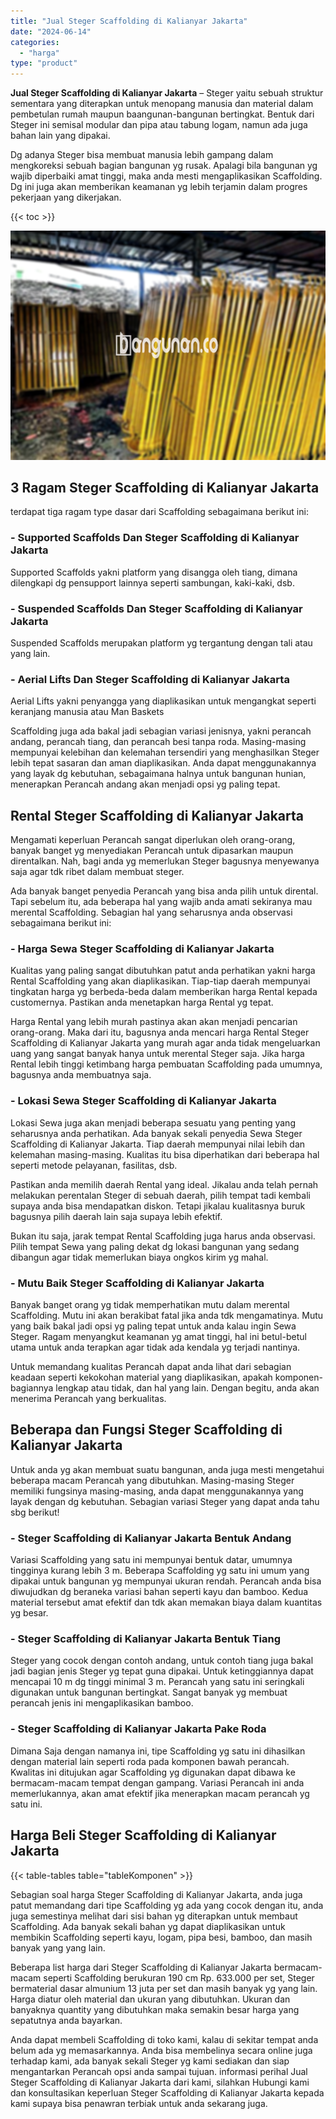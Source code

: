 ```yaml
---
title: "Jual Steger Scaffolding di Kalianyar Jakarta"
date: "2024-06-14"
categories: 
  - "harga"
type: "product"
---
```


**Jual Steger Scaffolding di Kalianyar Jakarta** – Steger yaitu sebuah struktur sementara yang diterapkan untuk menopang manusia dan material dalam pembetulan rumah maupun baangunan-bangunan bertingkat. Bentuk dari Steger ini semisal modular dan pipa atau tabung logam, namun ada juga bahan lain yang dipakai.

Dg adanya Steger bisa membuat manusia lebih gampang dalam mengkoreksi sebuah bagian bangunan yg rusak. Apalagi bila bangunan yg wajib diperbaiki amat tinggi, maka anda mesti mengaplikasikan Scaffolding. Dg ini juga akan memberikan keamanan yg lebih terjamin dalam progres pekerjaan yang dikerjakan.

{{< toc >}}

![Jual Steger Scaffolding di Kalianyar Jakarta](/images/sewa-scaffolding-steger-11.png)

## 3 Ragam Steger Scaffolding di Kalianyar Jakarta

terdapat tiga ragam type dasar dari Scaffolding sebagaimana berikut ini:

### \- Supported Scaffolds Dan Steger Scaffolding di Kalianyar Jakarta

Supported Scaffolds yakni platform yang disangga oleh tiang, dimana dilengkapi dg pensupport lainnya seperti sambungan, kaki-kaki, dsb.

### \- Suspended Scaffolds Dan Steger Scaffolding di Kalianyar Jakarta

Suspended Scaffolds merupakan platform yg tergantung dengan tali atau yang lain.

### \- Aerial Lifts Dan Steger Scaffolding di Kalianyar Jakarta

Aerial Lifts yakni penyangga yang diaplikasikan untuk mengangkat seperti keranjang manusia atau Man Baskets

Scaffolding juga ada bakal jadi sebagian variasi jenisnya, yakni perancah andang, perancah tiang, dan perancah besi tanpa roda. Masing-masing mempunyai kelebihan dan kelemahan tersendiri yang menghasilkan Steger lebih tepat sasaran dan aman diaplikasikan. Anda dapat menggunakannya yang layak dg kebutuhan, sebagaimana halnya untuk bangunan hunian, menerapkan Perancah andang akan menjadi opsi yg paling tepat.

## Rental Steger Scaffolding di Kalianyar Jakarta

Mengamati keperluan Perancah sangat diperlukan oleh orang-orang, banyak banget yg menyediakan Perancah untuk dipasarkan maupun direntalkan. Nah, bagi anda yg memerlukan Steger bagusnya menyewanya saja agar tdk ribet dalam membuat steger.

Ada banyak banget penyedia Perancah yang bisa anda pilih untuk dirental. Tapi sebelum itu, ada beberapa hal yang wajib anda amati sekiranya mau merental Scaffolding. Sebagian hal yang seharusnya anda observasi sebagaimana berikut ini:

### \- Harga Sewa Steger Scaffolding di Kalianyar Jakarta

Kualitas yang paling sangat dibutuhkan patut anda perhatikan yakni harga Rental Scaffolding yang akan diaplikasikan. Tiap-tiap daerah mempunyai tingkatan harga yg berbeda-beda dalam memberikan harga Rental kepada customernya. Pastikan anda menetapkan harga Rental yg tepat.

Harga Rental yang lebih murah pastinya akan akan menjadi pencarian orang-orang. Maka dari itu, bagusnya anda mencari harga Rental Steger Scaffolding di Kalianyar Jakarta yang murah agar anda tidak mengeluarkan uang yang sangat banyak hanya untuk merental Steger saja. Jika harga Rental lebih tinggi ketimbang harga pembuatan Scaffolding pada umumnya, bagusnya anda membuatnya saja.

### \- Lokasi Sewa Steger Scaffolding di Kalianyar Jakarta

Lokasi Sewa juga akan menjadi beberapa sesuatu yang penting yang seharusnya anda perhatikan. Ada banyak sekali penyedia Sewa Steger Scaffolding di Kalianyar Jakarta. Tiap daerah mempunyai nilai lebih dan kelemahan masing-masing. Kualitas itu bisa diperhatikan dari beberapa hal seperti metode pelayanan, fasilitas, dsb.

Pastikan anda memilih daerah Rental yang ideal. Jikalau anda telah pernah melakukan perentalan Steger di sebuah daerah, pilih tempat tadi kembali supaya anda bisa mendapatkan diskon. Tetapi jikalau kualitasnya buruk bagusnya pilih daerah lain saja supaya lebih efektif.

Bukan itu saja, jarak tempat Rental Scaffolding juga harus anda observasi. Pilih tempat Sewa yang paling dekat dg lokasi bangunan yang sedang dibangun agar tidak memerlukan biaya ongkos kirim yg mahal.

### \- Mutu Baik Steger Scaffolding di Kalianyar Jakarta

Banyak banget orang yg tidak memperhatikan mutu dalam merental Scaffolding. Mutu ini akan berakibat fatal jika anda tdk mengamatinya. Mutu yang baik bakal jadi opsi yg paling tepat untuk anda kalau ingin Sewa Steger. Ragam menyangkut keamanan yg amat tinggi, hal ini betul-betul utama untuk anda terapkan agar tidak ada kendala yg terjadi nantinya.

Untuk memandang kualitas Perancah dapat anda lihat dari sebagian keadaan seperti kekokohan material yang diaplikasikan, apakah komponen-bagiannya lengkap atau tidak, dan hal yang lain. Dengan begitu, anda akan menerima Perancah yang berkualitas.

## Beberapa dan Fungsi Steger Scaffolding di Kalianyar Jakarta

Untuk anda yg akan membuat suatu bangunan, anda juga mesti mengetahui beberapa macam Perancah yang dibutuhkan. Masing-masing Steger memiliki fungsinya masing-masing, anda dapat menggunakannya yang layak dengan dg kebutuhan. Sebagian variasi Steger yang dapat anda tahu sbg berikut!

### \- Steger Scaffolding di Kalianyar Jakarta Bentuk Andang

Variasi Scaffolding yang satu ini mempunyai bentuk datar, umumnya tingginya kurang lebih 3 m. Beberapa Scaffolding yg satu ini umum yang dipakai untuk bangunan yg mempunyai ukuran rendah. Perancah anda bisa diwujudkan dg beraneka variasi bahan seperti kayu dan bamboo. Kedua material tersebut amat efektif dan tdk akan memakan biaya dalam kuantitas yg besar.

### \- Steger Scaffolding di Kalianyar Jakarta Bentuk Tiang

Steger yang cocok dengan contoh andang, untuk contoh tiang juga bakal jadi bagian jenis Steger yg tepat guna dipakai. Untuk ketinggiannya dapat mencapai 10 m dg tinggi minimal 3 m. Perancah yang satu ini seringkali digunakan untuk bangunan bertingkat. Sangat banyak yg membuat perancah jenis ini mengaplikasikan bamboo.

### \- Steger Scaffolding di Kalianyar Jakarta Pake Roda

Dimana Saja dengan namanya ini, tipe Scaffolding yg satu ini dihasilkan dengan material lain seperti roda pada komponen bawah perancah. Kwalitas ini ditujukan agar Scaffolding yg digunakan dapat dibawa ke bermacam-macam tempat dengan gampang. Variasi Perancah ini anda memerlukannya, akan amat efektif jika menerapkan macam perancah yg satu ini.

## Harga Beli Steger Scaffolding di Kalianyar Jakarta

{{< table-tables table="tableKomponen" >}}

Sebagian soal harga Steger Scaffolding di Kalianyar Jakarta, anda juga patut memandang dari tipe Scaffolding yg ada yang cocok dengan itu, anda juga semestinya melihat dari sisi bahan yg diterapkan untuk membaut Scaffolding. Ada banyak sekali bahan yg dapat diaplikasikan untuk membikin Scaffolding seperti kayu, logam, pipa besi, bamboo, dan masih banyak yang yang lain.

Beberapa list harga dari Steger Scaffolding di Kalianyar Jakarta bermacam-macam seperti Scaffolding berukuran 190 cm Rp. 633.000 per set, Steger bermaterial dasar almunium 13 juta per set dan masih banyak yg yang lain. Harga diatur oleh material dan ukuran yang dibutuhkan. Ukuran dan banyaknya quantity yang dibutuhkan maka semakin besar harga yang sepatutnya anda bayarkan.

Anda dapat membeli Scaffolding di toko kami, kalau di sekitar tempat anda belum ada yg memasarkannya. Anda bisa membelinya secara online juga terhadap kami, ada banyak sekali Steger yg kami sediakan dan siap mengantarkan Perancah opsi anda sampai tujuan. informasi perihal Jual Steger Scaffolding di Kalianyar Jakarta dari kami, silahkan Hubungi kami dan konsultasikan keperluan Steger Scaffolding di Kalianyar Jakarta kepada kami supaya bisa penawran terbiak untuk anda sekarang juga.
